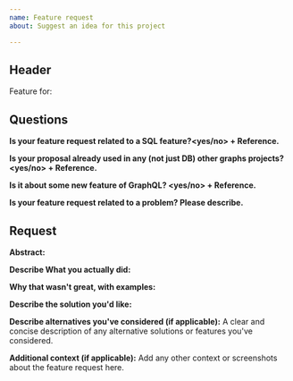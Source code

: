 ```yaml
---
name: Feature request
about: Suggest an idea for this project

---
```


<!-- Please search existing Feature request to avoid creating duplicates. -->
<!-- 
- It is recommended that you start a discussion first in: https://discuss.dgraph.io before open a Feature 
   request. That way we keep the Issues track system cleaner and productive. 
- We'll prioritize issues that have a consolidated discussion (in the https://discuss.dgraph.io)
- Clarity is crucial to reviewing the request.
  -->
<!-- Thank you for being part of Dgraph Community, cheers. -->

<!-- Fill out below. -->

## Header
<!-- Fill in, any references information here. As "KV" structure. -->
Feature for:  <!-- e.g. Ratel, Dgraph, other --> <!-- Warning, if it is a feature for BadgerDB, please do it in it's repository. -->

## Questions
<!-- You are not required to answer the questionnaire. 
Please delete the questionnaire for this request if it is the case.-->

**Is your feature request related to a SQL feature?<yes/no> + Reference.**

**Is your proposal already used in any (not just DB) other graphs projects? <yes/no> + Reference.**
<!-- If the idea is already used in the world of Graphs, chances are good to be implemented. -->

**Is it about some new feature of GraphQL? <yes/no> + Reference.**

**Is your feature request related to a problem? Please describe.**
<!-- Tip: Add a Bug Report reference or a discussion in the https://discuss.dgraph.io -->

<!-- End of questionnaire-->

## Request
**Abstract:**
<!-- Tell us about it here -->
<!-- Describe what you wanted to do -->

**Describe What you actually did:**
<!-- if you tried something, share models, docs references and so on -->

**Why that wasn't great, with examples:**
<!-- Tell us your difficulties in detail. And how is your experience with Dgraph so far. -->

**Describe the solution you'd like:**
<!--  A clear and concise description of what you want to happen. -->

**Describe alternatives you've considered (if applicable):**
A clear and concise description of any alternative solutions or features you've considered.

**Additional context (if applicable):**
Add any other context or screenshots about the feature request here.
